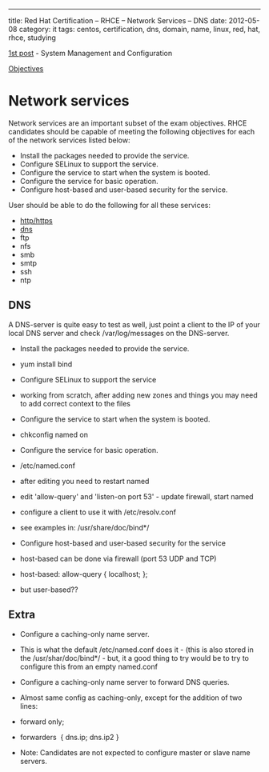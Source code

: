 ---
title: Red Hat Certification – RHCE – Network Services – DNS
date: 2012-05-08
category: it
tags: centos, certification, dns, domain, name, linux, red, hat, rhce, studying

[1st post](https://www.guldmyr.com/red-hat-certification-rhce-system-configuration-and-management-2/ "1st post") \- System Management and Configuration

[Objectives](https://www.redhat.com/training/courses/ex300/examobjective "on redhat.com")

# Network services

Network services are an important subset of the exam objectives. RHCE candidates should be capable of meeting the following objectives for each of the network services listed below:

- Install the packages needed to provide the service.
- Configure SELinux to support the service.
- Configure the service to start when the system is booted.
- Configure the service for basic operation.
- Configure host-based and user-based security for the service.

User should be able to do the following for all these services:

- [http/https](https://guldmyr.com/red-hat-certification-rhce-network-services-httpd)
- [dns](https://guldmyr.com/red-hat-certification-rhce-network-services-dns)
- ftp
- nfs
- smb
- smtp
- ssh
- ntp

## DNS

A DNS-server is quite easy to test as well, just point a client to the IP of your local DNS server and check /var/log/messages on the DNS-server.

- Install the packages needed to provide the service.

- yum install bind

- Configure SELinux to support the service

- working from scratch, after adding new zones and things you may need to add correct context to the files

- Configure the service to start when the system is booted.

- chkconfig named on

- Configure the service for basic operation.

- /etc/named.conf

- after editing you need to restart named

- edit 'allow-query' and 'listen-on port 53' - update firewall, start named
- configure a client to use it with /etc/resolv.conf
- see examples in: /usr/share/doc/bind\*/

- Configure host-based and user-based security for the service

- host-based can be done via firewall (port 53 UDP and TCP)
- host-based: allow-query { localhost; };
- but user-based??

## Extra

- Configure a caching-only name server.

- This is what the default /etc/named.conf does it - (this is also stored in the /usr/shar/doc/bind\*/ - but, it a good thing to try would be to try to configure this from an empty named.conf

- Configure a caching-only name server to forward DNS queries.

- Almost same config as caching-only, except for the addition of two lines:

- forward only;
- forwarders  { dns.ip; dns.ip2 }

- Note: Candidates are not expected to configure master or slave name servers.

